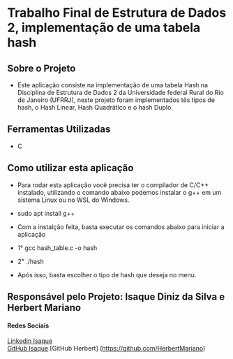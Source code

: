 # Trabalho Final de Estrutura de Dados 2, implementação de uma tabela hash 

## Sobre o Projeto 
- Este aplicação consiste na implementação de uma tabela Hash na Disciplina de Estrutura de Dados 2 da Universidade federal Rural do Rio de Janeiro (UFRRJ), neste projeto foram implementados tês tipos de hash, o Hash Linear, Hash Quadrático e o hash Duplo.

## Ferramentas Utilizadas 
- C 

## Como utilizar esta aplicação
- Para rodar esta aplicação você precisa ter o compilador de C/C++ instalado, utilizando o comando abaixo podemos instalar o g++ em um sistema Linux ou no WSL do Windows.
- sudo apt install g++

- Com a instalção feita, basta executar os comandos abaixo para iniciar a aplicação
- 1° gcc hash_table.c -o hash
- 2° ./hash

- Após isso, basta escolher o tipo de hash que deseja no menu.

## Responsável pelo Projeto: Isaque Diniz da Silva e Herbert Mariano
#### Redes Sociais
[Linkedin Isaque](https://www.linkedin.com/in/isaque-diniz-da-silva-a0773459/)
</br>
[GitHub Isaque](https://github.com/isaque14)
[GitHub Herbert] (https://github.com/HerbertMariano)